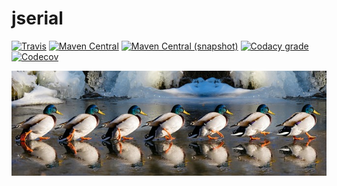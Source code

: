 jserial
===

[![Travis](https://img.shields.io/travis/io7m/jserial.png?style=flat-square)](https://travis-ci.org/io7m/jserial)
[![Maven Central](https://img.shields.io/maven-central/v/com.io7m.jserial/com.io7m.jserial.png?style=flat-square)](http://search.maven.org/#search%7Cga%7C1%7Cg%3A%22com.io7m.jserial%22)
[![Maven Central (snapshot)](https://img.shields.io/nexus/s/https/oss.sonatype.org/com.io7m.jserial/com.io7m.jserial.svg?style=flat-square)](https://oss.sonatype.org/content/repositories/snapshots/com/io7m/jserial/)
[![Codacy grade](https://img.shields.io/codacy/grade/17aaba814dcb4a0691a25558e232e619.png?style=flat-square)](https://www.codacy.com/app/github_79/jserial)
[![Codecov](https://img.shields.io/codecov/c/github/io7m/jserial.png?style=flat-square)](https://codecov.io/gh/io7m/jserial)

![jserial](./src/site/resources/jserial.jpg?raw=true)
